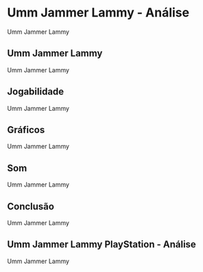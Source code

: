 ---
---

# Umm Jammer Lammy - Análise

Umm Jammer Lammy

## Umm Jammer Lammy

Umm Jammer Lammy

## Jogabilidade

Umm Jammer Lammy

## Gráficos

Umm Jammer Lammy

## Som

Umm Jammer Lammy

## Conclusão

Umm Jammer Lammy

## Umm Jammer Lammy PlayStation - Análise

Umm Jammer Lammy
